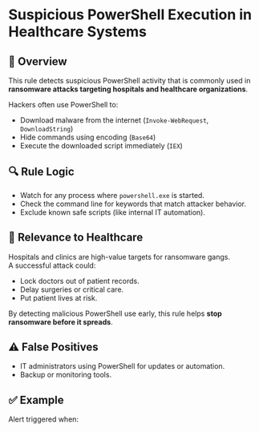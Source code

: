 # Suspicious PowerShell Execution in Healthcare Systems

## 📌 Overview
This rule detects suspicious PowerShell activity that is commonly used in **ransomware attacks targeting hospitals and healthcare organizations**.  

Hackers often use PowerShell to:
- Download malware from the internet (`Invoke-WebRequest`, `DownloadString`)
- Hide commands using encoding (`Base64`)
- Execute the downloaded script immediately (`IEX`)

## 🔍 Rule Logic
- Watch for any process where `powershell.exe` is started.  
- Check the command line for keywords that match attacker behavior.  
- Exclude known safe scripts (like internal IT automation).  

## 🏥 Relevance to Healthcare
Hospitals and clinics are high-value targets for ransomware gangs.  
A successful attack could:
- Lock doctors out of patient records.  
- Delay surgeries or critical care.  
- Put patient lives at risk.  

By detecting malicious PowerShell use early, this rule helps **stop ransomware before it spreads**.  

## ⚠️ False Positives
- IT administrators using PowerShell for updates or automation.  
- Backup or monitoring tools.  

## ✅ Example
Alert triggered when:

